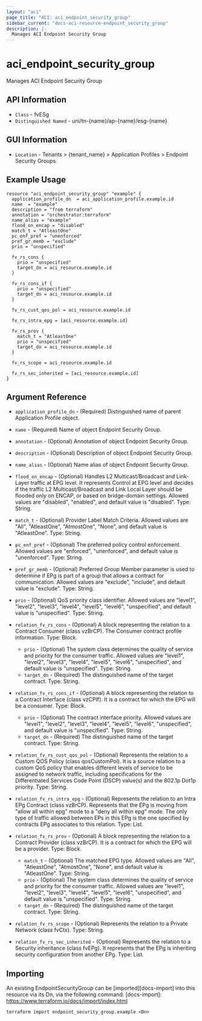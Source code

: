 ```yaml
---
layout: "aci"
page_title: "ACI: aci_endpoint_security_group"
sidebar_current: "docs-aci-resource-endpoint_security_group"
description: |-
  Manages ACI Endpoint Security Group
---
```


# aci_endpoint_security_group #

Manages ACI Endpoint Security Group

## API Information ##

* `Class` - fvESg
* `Distinguished Named` - uni/tn-{name}/ap-{name}/esg-{name}

## GUI Information ##

* `Location` - Tenants > {tenant_name} > Application Profiles > Endpoint Security Groups

## Example Usage ##

```hcl
resource "aci_endpoint_security_group" "example" {
  application_profile_dn  = aci_application_profile.example.id
  name  = "example"
  description = "from terraform"
  annotation = "orchestrator:terraform"
  name_alias = "example"
  flood_on_encap = "disabled"
  match_t = "AtleastOne"
  pc_enf_pref = "unenforced"
  pref_gr_memb = "exclude"
  prio = "unspecified"

  fv_rs_cons {
    prio = "unspecified"
    target_dn = aci_resource.example.id
  }

  fv_rs_cons_if {
    prio = "unspecified"
    target_dn = aci_resource.example.id
  }

  fv_rs_cust_qos_pol = aci_resource.example.id

  fv_rs_intra_epg = [aci_resource.example.id]

  fv_rs_prov {
    match_t = "AtleastOne"
    prio = "unspecified"
    target_dn = aci_resource.example.id
  }

  fv_rs_scope = aci_resource.example.id

  fv_rs_sec_inherited = [aci_resource.example.id]
}
```

## Argument Reference ##

* `application_profile_dn` - (Required) Distinguished name of parent Application Profile object.
* `name` - (Required) Name of object Endpoint Security Group.
* `annotation` - (Optional) Annotation of object Endpoint Security Group.
* `description` - (Optional) Description of object Endpoint Security Group.
* `name_alias` - (Optional) Name alias of object Endpoint Security Group.
* `flood_on_encap` - (Optional) Handles L2 Multicast/Broadcast and Link-Layer traffic at EPG level. It represents Control at EPG level and decides if the traffic L2 Multicast/Broadcast and Link Local Layer should be flooded only on ENCAP, or based on bridge-domain settings. Allowed values are "disabled", "enabled", and default value is "disabled". Type: String.
* `match_t` - (Optional) Provider Label Match Criteria. Allowed values are "All", "AtleastOne", "AtmostOne", "None", and default value is "AtleastOne". Type: String.
* `pc_enf_pref` - (Optional) The preferred policy control enforcement. Allowed values are "enforced", "unenforced", and default value is "unenforced". Type: String.
* `pref_gr_memb` - (Optional) Preferred Group Member parameter is used to determine
                    if EPg is part of a group that allows
                    a contract for communication. Allowed values are "exclude", "include", and default value is "exclude". Type: String.
* `prio` - (Optional) QoS priority class identifier. Allowed values are "level1", "level2", "level3", "level4", "level5", "level6", "unspecified", and default value is "unspecified". Type: String.

* `relation_fv_rs_cons` - (Optional) A block representing the relation to a Contract Consumer (class vzBrCP). The Consumer contract profile information. Type: Block.
  * `prio` - (Optional) The system class determines the quality of service and priority for the consumer traffic. Allowed values are "level1", "level2", "level3", "level4", "level5", "level6", "unspecified", and default value is "unspecified". Type: String.
  * `target_dn` - (Required) The distinguished name of the target contract. Type: String.

* `relation_fv_rs_cons_if` - (Optional) A block representing the relation to a Contract Interface (class vzCPIf). It is a contract for which the EPG will be a consumer. Type: Block.
  * `prio` - (Optional) The contract interface priority. Allowed values are "level1", "level2", "level3", "level4", "level5", "level6", "unspecified", and default value is "unspecified". Type: String.
  * `target_dn` - (Required) The distinguished name of the target contract. Type: String.

* `relation_fv_rs_cust_qos_pol` - (Optional) Represents the relation to a Custom QOS Policy (class qosCustomPol). It is a source relation to a custom QoS policy that enables different levels of service to be assigned to network traffic, including specifications for the Differentiated Services Code Point (DSCP) value(s) and the 802.1p Dot1p priority. Type: String.

* `relation_fv_rs_intra_epg` - (Optional) Represents the relation to an Intra EPg Contract (class vzBrCP). Represents that the EPg is moving from "allow all within epg" mode to a "deny all within epg" mode. The only type of traffic allowed between EPs in this EPg is the one specified by contracts EPg associates to this relation. Type: List.

* `relation_fv_rs_prov` - (Optional) A block representing the relation to a Contract Provider (class vzBrCP). It is a contract for which the EPG will be a provider. Type: Block.
  * `match_t` - (Optional) The matched EPG type. Allowed values are "All", "AtleastOne", "AtmostOne", "None", and default value is "AtleastOne". Type: String.
  * `prio` - (Optional) The system class determines the quality of service and priority for the consumer traffic. Allowed values are "level1", "level2", "level3", "level4", "level5", "level6", "unspecified", and default value is "unspecified". Type: String.
  * `target_dn` - (Required) The distinguished name of the target contract. Type: String.

* `relation_fv_rs_scope` - (Optional) Represents the relation to a Private Network (class fvCtx). Type: String.

* `relation_fv_rs_sec_inherited` - (Optional) Represents the relation to a Security inheritance (class fvEPg). It represents that the EPg is inheriting security configuration from another EPg. Type: List.

## Importing ##

An existing EndpointSecurityGroup can be [imported][docs-import] into this resource via its Dn, via the following command:
[docs-import]: https://www.terraform.io/docs/import/index.html

```
terraform import endpoint_security_group.example <Dn>
```
